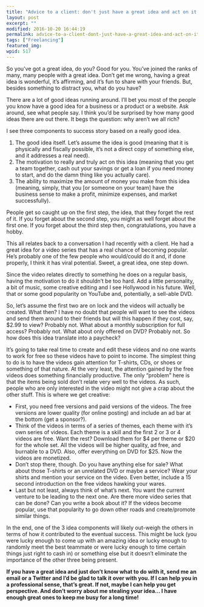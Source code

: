 ```yaml
---
title: "Advice to a client: don't just have a great idea and act on it – remember the bottom line too"
layout: post
excerpt: ""
modified: 2016-10-20 16:44:19
permalink: advice-to-a-client-dont-just-have-a-great-idea-and-act-on-it-remember-the-bottom-line-too/index.html
tags: ["Freelancing"]
featured_img:
wpid: 517
---
```



So you’ve got a great idea, do you? Good for you. You’ve joined the ranks of many, many people with a great idea. Don’t get me wrong, having a great idea is wonderful, it’s affirming, and it’s fun to share with your friends. But, besides something to distract you, what do you have?

There are a lot of good ideas running around. I’ll bet you most of the people you know have a good idea for a business or a product or a website. Ask around, see what people say. I think you’d be surprised by how many good ideas there are out there. It begs the question: why aren’t we all rich?

I see three components to success story based on a really good idea.

1. The good idea itself. Let’s assume the idea is good (meaning that it is physically and fiscally possible, it’s not a direct copy of something else, and it addresses a real need).
2. The motivation to really and truly act on this idea (meaning that you get a team together, cash out your savings or get a loan if you need money to start, and do the damn thing like you actually care).
3. The ability to maximize the amount of money you make from this idea (meaning, simply, that you \[or someone on your team\] have the business sense to make a profit, minimize expenses, and market successfully).

People get so caught up on the first step, the idea, that they forget the rest of it. If you forget about the second step, you might as well forget about the first one. If you forget about the third step then, congratulations, you have a hobby.

This all relates back to a conversation I had recently with a client. He had a great idea for a video series that has a real chance of becoming popular. He’s probably one of the few people who would/could do it and, if done properly, I think it has viral potential. Sweet, a great idea, one step down.

Since the video relates directly to something he does on a regular basis, having the motivation to do it shouldn’t be too hard. Add a little personality, a bit of music, some creative editing and I see Hollywood in his future. Well, that or some good popularity on YouTube and, potentially, a sell-able DVD.

So, let’s assume the first two are on lock and the videos will actually be created. What then? I have no doubt that people will want to see the videos and send them around to their friends but will this happen if they cost, say, $2.99 to view? Probably not. What about a monthly subscription for full access? Probably not. What about only offered on DVD? Probably not. So how does this idea translate into a paycheck?

It’s going to take real time to create and edit these videos and no one wants to work for free so these videos have to point to income. The simplest thing to do is to have the videos gain attention for T-shirts, CDs, or shoes or something of that nature. At the very least, the attention gained by the free videos does something financially productive. The only “problem” here is that the items being sold don’t relate very well to the videos. As such, people who are only interested in the video might not give a crap about the other stuff. This is where we get creative:

- First, you need free versions and paid versions of the videos. The free versions are lower quality (for online posting) and include an ad bar at the bottom (get a sponsor?).
- Think of the videos in terms of a series of themes, each theme with it’s own series of videos. Each theme is a skill and the first 2 or 3 or 4 videos are free. Want the rest? Download them for $4 per theme or $20 for the whole set. All the videos will be higher quality, ad free, and burnable to a DVD. Also, offer everything on DVD for $25. Now the videos are monetized.
- Don’t stop there, though. Do you have anything else for sale? What about those T-shirts or an unrelated DVD or maybe a service? Wear your shirts and mention your service on the video. Even better, include a 15 second introduction on the free videos hawking your wares.
- Last but not least, always think of what’s next. You want the current venture to be leading to the next one. Are there more video series that can be done? Can you write a book about it? If the videos become popular, use that popularity to go down other roads and create/promote similar things.

In the end, one of the 3 idea components will likely out-weigh the others in terms of how it contributed to the eventual success. This might be luck (you were lucky enough to come up with an amazing idea or lucky enough to randomly meet the best teammate or were lucky enough to time certain things just right to cash in) or something else but it doesn’t eliminate the importance of the other three being present.

**If you have a great idea and just don’t know what to do with it, send me an email or a Twitter and I’d be glad to talk it over with you. If I can help you in a professional sense, that’s great. If not, maybe I can help you get perspective. And don’t worry about me stealing your idea… I have enough great ones to keep me busy for a long time!**
